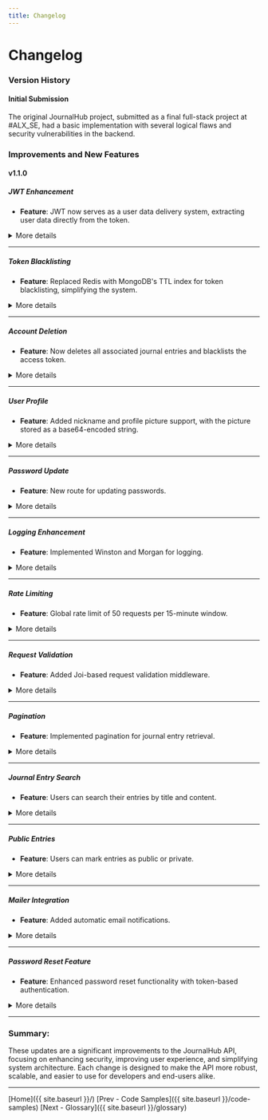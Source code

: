 ```yaml
---
title: Changelog
---
```


# Changelog

### Version History

#### Initial Submission
The original JournalHub project, submitted as a final full-stack project at #ALX_SE, had a basic implementation with several logical flaws and security vulnerabilities in the backend.

### Improvements and New Features

#### v1.1.0

##### JWT Enhancement
- **Feature**: JWT now serves as a user data delivery system, extracting user data directly from the token.
<details>
<summary>More details</summary>
Initially, JWT was only used for generating and verifying tokens. Now, it also serves as a user data delivery system. Routes that previously required user ID and other info as parameters now extract these directly from the token. The token now includes the user's full name, nickname, and email.
</details>

---

##### Token Blacklisting
- **Feature**: Replaced Redis with MongoDB's TTL index for token blacklisting, simplifying the system.
<details>
<summary>More details</summary>
Previously, Redis was used solely for managing token blacklisting. Now, MongoDB's TTL index handles this, simplifying the system by eliminating the need for Redis. Blacklisted tokens are automatically removed upon expiration.
</details>

---

##### Account Deletion
- **Feature**: Now deletes all associated journal entries and blacklists the access token.
<details>
<summary>More details</summary>
The account deletion process has been enhanced. It now deletes all associated journal entries and blacklists the access token used for the operation.
</details>

---

##### User Profile
- **Feature**: Added nickname and profile picture support, with the picture stored as a base64-encoded string.
<details>
<summary>More details</summary>
The registration process has been expanded to include a nickname, and the name field has been updated to "fullName." Additionally, user profiles now include a base64-encoded profile picture stored as a string, with a default image provided.
</details>

---

##### Password Update
- **Feature**: New route for updating passwords.
<details>
<summary>More details</summary>
A new route has been added to allow users to update their passwords, addressing a previous oversight in the user profile update process.
</details>

---

##### Logging Enhancement
- **Feature**: Implemented Winston and Morgan for logging.
<details>
<summary>More details</summary>
- Implemented Winston for logging crucial information and errors to files, improving debugging and monitoring capabilities.
- Added Morgan logger to track and log API access, providing insights into API usage patterns.
</details>

---

##### Rate Limiting
- **Feature**: Global rate limit of 50 requests per 15-minute window.
<details>
<summary>More details</summary>
Implemented a global rate limit of 50 requests per 15-minute window for each IP address, enhancing API security and ensuring fair usage.
</details>

---

##### Request Validation
- **Feature**: Added Joi-based request validation middleware.
<details>
<summary>More details</summary>
Added middleware for request validation using Joi schemas, improving data integrity and reducing invalid requests.
</details>

---

##### Pagination
- **Feature**: Implemented pagination for journal entry retrieval.
<details>
<summary>More details</summary>
Implemented pagination for journal entry retrieval operations, including both user-specific and public entries. This improves performance and user experience when dealing with large datasets.
</details>

---

##### Journal Entry Search
- **Feature**: Users can search their entries by title and content.
<details>
<summary>More details</summary>
Users can now search through their entries by title and content using indexed text fields in MongoDB.
</details>

---

##### Public Entries
- **Feature**: Users can mark entries as public or private.
<details>
<summary>More details</summary>
Users can mark journal entries as public, making them viewable by anyone. Users can also revert public entries to private at any time.
</details>

---

##### Mailer Integration
- **Feature**: Added automatic email notifications.
<details>
<summary>More details</summary>
A mailer system has been added to automatically send emails for registration, profile updates, and password resets. This was implemented using NodeMailer.
</details>

---

##### Password Reset Feature
- **Feature**: Enhanced password reset functionality with token-based authentication.
<details>
<summary>More details</summary>
A new password reset functionality has been implemented, enhancing account security and user experience. This feature includes two new routes:
1. **Request Password Reset**: Allows users to initiate a password reset by providing their email. The system generates a reset token and sends an email containing a link with this token.
2. **Reset Password**: Enables users to set a new password using the token received via email. This route verifies the token and updates the user's password securely.

These routes integrate with the new Mailer system, ensuring secure and user-friendly password recovery.
</details>

---

### **Summary:**
These updates are a significant improvements to the JournalHub API, focusing on enhancing security, improving user experience, and simplifying system architecture. Each change is designed to make the API more robust, scalable, and easier to use for developers and end-users alike.

---
[Home]({{ site.baseurl }}/)  [Prev - Code Samples]({{ site.baseurl }}/code-samples)   [Next - Glossary]({{ site.baseurl }}/glossary)